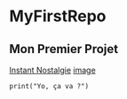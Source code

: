 # MyFirstRepo

## Mon Premier Projet ##

[Instant Nostalgie](https://www.youtube.com/watch?v=Zt7Lj67ux8g) 
[image](https://www.google.com/searchq=sac+a+dos+violet&rlz=1C1GCEA_enFR999FR999&tbm=isch&sxsrf=ALiCzsZNSk9aa_dQikj54gu3kSyvX2QnZw:1662469161190&source=lnms&sa=X&ved=0ahUKEwjAt7WenID6AhUOgRoKHST8ABwQ_AUI7AgoAQ&biw=1536&bih=714&dpr=1.25#imgrc=ibZkcXh3cfLlQM)



`print("Yo, ça va ?")`

